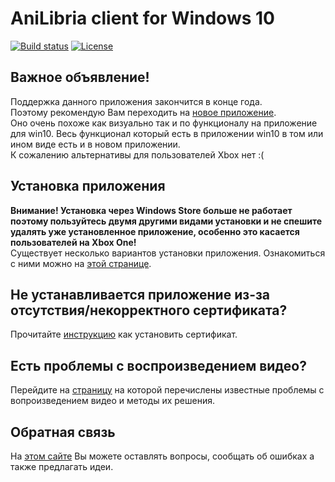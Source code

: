 # AniLibria client for Windows 10

[![Build status](https://ci.appveyor.com/api/projects/status/mmy41v654e7e8jgd?svg=true)](https://ci.appveyor.com/project/trueromanus/anilibria-win)
[![License](https://raw.githubusercontent.com/anilibria/anilibria-win/master/license-MIT-green.svg?sanitize=true)](https://raw.githubusercontent.com/anilibria/anilibria-win/master/license-MIT-green.svg?sanitize=true)

## Важное объявление!

Поддержка данного приложения закончится в конце года.  
Поэтому рекомендую Вам переходить на [новое приложение](https://github.com/anilibria/anilibria-winmaclinux).  
Оно очень похоже как визуально так и по функционалу на приложение для win10. Весь функционал который есть в приложении win10 в том или ином виде есть и в новом приложении.  
К сожалению альтернативы для пользователей Xbox нет :(

## Установка приложения

**Внимание! Установка через Windows Store больше не работает поэтому пользуйтесь двумя другими видами установки и не спешите удалять уже установленное приложение, особенно это касается пользователей на Xbox One!**  
Существует несколько вариантов установки приложения. Ознакомиться с ними можно на [этой странице](https://anilibria.github.io/anilibria-win/).  

## Не устанавливается приложение из-за отсутствия/некорректного сертификата?

Прочитайте [инструкцию](https://github.com/anilibria/anilibria-win/blob/master/doc/certificate.md) как установить сертификат.

## Есть проблемы с воспроизведением видео?

Перейдите на [страницу](https://github.com/anilibria/anilibria-win/blob/master/doc/video-issues.md) на которой перечислены известные проблемы с вопроизведением видео и методы их решения. 

## Обратная связь

На [этом сайте](https://anilibriawin10.reformal.ru/) Вы можете оставлять вопросы, сообщать об ошибках а также предлагать идеи.

